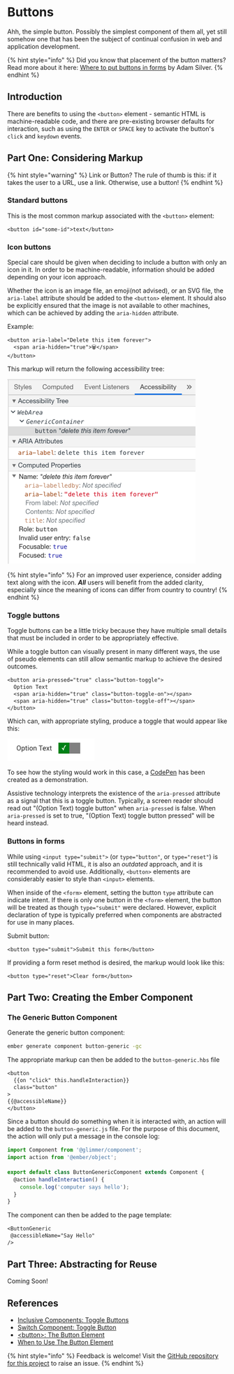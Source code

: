 # Buttons

Ahh, the simple button. Possibly the simplest component of them all, yet still somehow one that has been the subject of continual confusion in web and application development.

{% hint style="info" %}
Did you know that placement of the button matters? Read more about it here: [Where to put buttons in forms](https://adamsilver.io/articles/where-to-put-buttons-in-forms/) by Adam Silver.
{% endhint %}

## Introduction

There are benefits to using the `<button>` element - semantic HTML is machine-readable code, and there are pre-existing browser defaults for interaction, such as using the `ENTER` or `SPACE` key to activate the button's `click` and `keydown` events.

## Part One: Considering Markup

{% hint style="warning" %}
Link or Button? The rule of thumb is this: if it takes the user to a URL, use a link. Otherwise, use a button!
{% endhint %}

### Standard buttons

This is the most common markup associated with the `<button>` element:

```markup
<button id="some-id">text</button>
```

### Icon buttons

Special care should be given when deciding to include a button with only an icon in it. In order to be machine-readable, information should be added depending on your icon approach.

Whether the icon is an image file, an emoji\(not advised\), or an SVG file, the `aria-label` attribute should be added to the `<button>` element. It should also be explicitly ensured that the image is not available to other machines, which can be achieved by adding the `aria-hidden` attribute.

Example:

```markup
<button aria-label="Delete this item forever">
  <span aria-hidden="true">🗑</span>
</button>
```

This markup will return the following accessibility tree:

![Chrome DevTools Accessibility Tree](../../.gitbook/assets/image%20%283%29.png)

{% hint style="info" %}
For an improved user experience, consider adding text along with the icon. _**All**_ users will benefit from the added clarity, especially since the meaning of icons can differ from country to country!
{% endhint %}

### Toggle buttons

Toggle buttons can be a little tricky because they have multiple small details that must be included in order to be appropriately effective.

While a toggle button can visually present in many different ways, the use of pseudo elements can still allow semantic markup to achieve the desired outcomes.

```markup
<button aria-pressed="true" class="button-toggle">
  Option Text
  <span aria-hidden="true" class="button-toggle-on"></span>
  <span aria-hidden="true" class="button-toggle-off"></span>
</button>
```

Which can, with appropriate styling, produce a toggle that would appear like this:

![toggle button when aria-pressed is true](../../.gitbook/assets/image%20%281%29.png)

To see how the styling would work in this case, a [CodePen](https://codepen.io/melsumner/pen/wVErBw) has been created as a demonstration.

Assistive technology interprets the existence of the `aria-pressed` attribute as a signal that this is a toggle button. Typically, a screen reader should read out "\(Option Text\) toggle button" when `aria-pressed` is false. When `aria-pressed` is set to true, "\(Option Text\) toggle button pressed" will be heard instead.

### Buttons in forms

While using `<input type="submit">` \(or `type="button"`, or `type="reset"`\) is still technically valid HTML, it is also an _outdated_ approach, and it is recommended to avoid use. Additionally, `<button>` elements are considerably easier to style than `<input>` elements.

When inside of the `<form>` element, setting the button `type` attribute can indicate intent. If there is only one button in the `<form>` element, the button will be treated as though `type="submit"` were declared. However, explicit declaration of type is typically preferred when components are abstracted for use in many places.

Submit button:

```markup
<button type="submit">Submit this form</button>
```

If providing a form reset method is desired, the markup would look like this:

```markup
<button type="reset">Clear form</button>
```

## Part Two: Creating the Ember Component

### The Generic Button Component

Generate the generic button component:

```bash
ember generate component button-generic -gc
```

The appropriate markup can then be added to the `button-generic.hbs` file

```markup
<button 
  {{on "click" this.handleInteraction}}
  class="button"
>
{{@accessibleName}}
</button>
```

Since a button should do something when it is interacted with, an action will be added to the `button-generic.js` file. For the purpose of this document, the action will only put a message in the console log:

```javascript
import Component from '@glimmer/component';
import action from '@ember/object';

export default class ButtonGenericComponent extends Component { 
  @action handleInteraction() { 
    console.log('computer says hello'); 
  } 
}
```

The component can then be added to the page template:

```markup
<ButtonGeneric 
 @accessibleName="Say Hello"
/>
```

## Part Three: Abstracting for Reuse

Coming Soon!

## References

* [Inclusive Components: Toggle Buttons](https://inclusive-components.design/toggle-button/)
* [Switch Component: Toggle Button](https://scottaohara.github.io/a11y_styled_form_controls/src/toggle-button-switch/)
* [&lt;button&gt;: The Button Element](https://developer.mozilla.org/en-US/docs/Web/HTML/Element/button)
* [When to Use The Button Element](https://css-tricks.com/use-button-element/)

{% hint style="info" %}
Feedback is welcome! Visit the [GitHub repository for this project](https://github.com/MelSumner/ember-component-patterns) to raise an issue.
{% endhint %}

